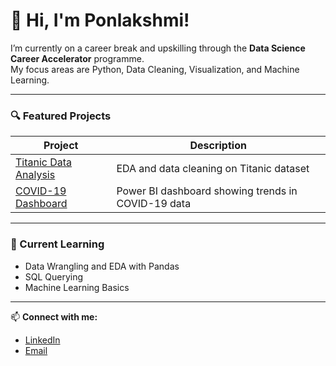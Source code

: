 # 👋 Hi, I'm Ponlakshmi!

I’m currently on a career break and upskilling through the **Data Science Career Accelerator** programme.  
My focus areas are Python, Data Cleaning, Visualization, and Machine Learning.

---

### 🔍 Featured Projects
| Project | Description |
|----------|--------------|
| [Titanic Data Analysis](https://github.com/yourusername/titanic-data-analysis) | EDA and data cleaning on Titanic dataset |
| [COVID-19 Dashboard](https://github.com/yourusername/covid19-dashboard) | Power BI dashboard showing trends in COVID-19 data |

---

### 🧠 Current Learning
- Data Wrangling and EDA with Pandas
- SQL Querying
- Machine Learning Basics

---

📫 **Connect with me:**
- [LinkedIn](https://linkedin.com/in/yourprofile)
- [Email](mailto:youremail@example.com)
